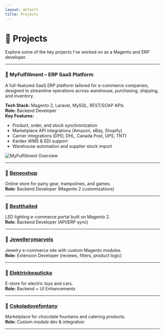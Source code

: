 ```yaml
---
layout: default
title: Projects
---
```


# 🧩 Projects

Explore some of the key projects I've worked on as a Magento and ERP developer.

---

### 🔹 MyFulfillment – ERP SaaS Platform

A full-featured SaaS ERP platform tailored for e-commerce companies, designed to streamline operations across warehouse, purchasing, shipping, and inventory.

**Tech Stack:** Magento 2, Laravel, MySQL, REST/SOAP APIs  
**Role:** Backend Developer  
**Key Features:**
- Product, order, and stock synchronization
- Marketplace API integrations (Amazon, eBay, Shopify)
- Carrier integrations (DPD, DHL, Canada Post, UPS, TNT)
- Kardex WMS & EDI support
- Warehouse automation and supplier stock import

![MyFulfillment Overview](./myfulfillment-overview.png)

---

### 🔹 [Beneoshop](https://www.beneoshop.com)
Online store for party gear, trampolines, and games.  
**Role:** Backend Developer (Magento 2 customizations)

---

### 🔹 [Bestthailed](https://www.bestthailed.com)
LED lighting e-commerce portal built on Magento 2.  
**Role:** Backend Developer (API/ERP sync)

---

### 🔹 [Jewellerymarvels](https://www.jewelmarvels.com)
Jewelry e-commerce site with custom Magento modules.  
**Role:** Extension Developer (reviews, filters, product logic)

---

### 🔹 [Elektrickeauticka](https://www.elektrickeauticka.sk)
E-store for electric toys and cars.  
**Role:** Backend + UI Enhancements

---

### 🔹 [Cokoladovefontany](https://www.cokoladovefontany.sk)
Marketplace for chocolate fountains and catering products.  
**Role:** Custom module dev & integration

---
